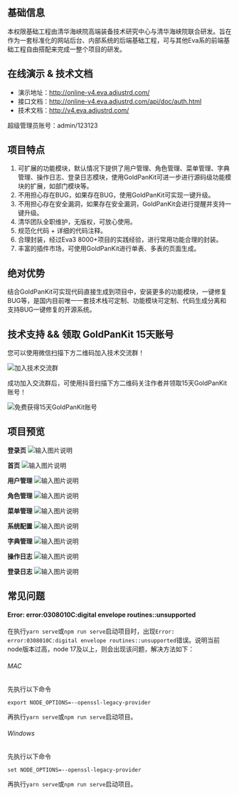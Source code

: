 ## 基础信息

本权限基础工程由清华海峡院高端装备技术研究中心与清华海峡院联合研发。旨在作为一套标准化的网站后台、内部系统的后端基础工程，可与其他Eva系的前端基础工程自由搭配来完成一整个项目的研发。

## 在线演示 & 技术文档
- 演示地址：http://online-v4.eva.adjustrd.com/
- 接口文档：http://online-v4.eva.adjustrd.com/api/doc/auth.html
- 技术文档：http://v4.eva.adjustrd.com/

超级管理员账号：admin/123123

## 项目特点
1. 可扩展的功能模块，默认情况下提供了用户管理、角色管理、菜单管理、字典管理、操作日志、登录日志模块，使用GoldPanKit可进一步进行源码级功能模块的扩展，如部门模块等。
2. 不用担心存在BUG，如果存在BUG，使用GoldPanKit可实现一键升级。
3. 不用担心存在安全漏洞，如果存在安全漏洞，GoldPanKit会进行提醒并支持一键升级。
4. 清华团队全职维护，无版权，可放心使用。
5. 规范化代码 + 详细的代码注释。
6. 合理封装，经过Eva3 8000+项目的实践经验，进行常用功能合理的封装。
7. 丰富的插件市场，可使用GoldPanKit进行单表、多表的页面生成。

## 绝对优势

结合GoldPanKit可实现代码直接生成到项目中，安装更多的功能模块，一键修复BUG等，是国内目前唯一一套技术栈可定制、功能模块可定制、代码生成分离和支持BUG一键修复的开源系统。

## 技术支持 && 领取 GoldPanKit 15天账号

您可以使用微信扫描下方二维码加入技术交流群！

<img src="public/wechat.png" alt="加入技术交流群"/>

成功加入交流群后，可使用抖音扫描下方二维码关注作者并领取15天GoldPanKit账号！

<img src="public/douyin.png" alt="免费获得15天GoldPanKit账号"/>

## 项目预览
**登录页**
![输入图片说明](public/preview/1.png)

**首页**
![输入图片说明](public/preview/2.png)

**用户管理**
![输入图片说明](public/preview/3.png)

**角色管理**
![输入图片说明](public/preview/4.png)

**菜单管理**
![输入图片说明](public/preview/5.png)

**系统配置**
![输入图片说明](public/preview/6.png)

**字典管理**
![输入图片说明](public/preview/7.png)

**操作日志**
![输入图片说明](public/preview/8.png)

**登录日志**
![输入图片说明](public/preview/9.png)

## 常见问题

#### Error: error:0308010C:digital envelope routines::unsupported
在执行`yarn serve`或`npm run serve`启动项目时，出现`Error: error:0308010C:digital envelope routines::unsupported`错误。说明当前node版本过高，node 17及以上，则会出现该问题，解决方法如下：

###### MAC
先执行以下命令
```
export NODE_OPTIONS=--openssl-legacy-provider
```
再执行`yarn serve`或`npm run serve`启动项目。

###### Windows
先执行以下命令
```
set NODE_OPTIONS=--openssl-legacy-provider
```
再执行`yarn serve`或`npm run serve`启动项目。
